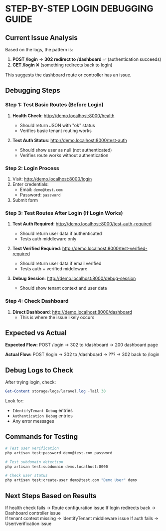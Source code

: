 # STEP-BY-STEP LOGIN DEBUGGING GUIDE

## Current Issue Analysis

Based on the logs, the pattern is:
1. **POST /login** → **302 redirect to /dashboard** ✅ (authentication succeeds)
2. **GET /login** ❌ (something redirects back to login)

This suggests the dashboard route or controller has an issue.

## Debugging Steps

### Step 1: Test Basic Routes (Before Login)

1. **Health Check**: http://demo.localhost:8000/health
   - Should return JSON with "ok" status
   - Verifies basic tenant routing works

2. **Test Auth Status**: http://demo.localhost:8000/test-auth
   - Should show user as null (not authenticated)
   - Verifies route works without authentication

### Step 2: Login Process

1. Visit: http://demo.localhost:8000/login
2. Enter credentials:
   - Email: `demo@test.com`
   - Password: `password`
3. Submit form

### Step 3: Test Routes After Login (If Login Works)

1. **Test Auth Required**: http://demo.localhost:8000/test-auth-required
   - Should return user data if authenticated
   - Tests auth middleware only

2. **Test Verified Required**: http://demo.localhost:8000/test-verified-required
   - Should return user data if email verified
   - Tests auth + verified middleware

3. **Debug Session**: http://demo.localhost:8000/debug-session
   - Should show tenant context and user data

### Step 4: Check Dashboard

1. **Direct Dashboard**: http://demo.localhost:8000/dashboard
   - This is where the issue likely occurs

## Expected vs Actual

**Expected Flow:**
POST /login → 302 to /dashboard → 200 dashboard page

**Actual Flow:**
POST /login → 302 to /dashboard → ??? → 302 back to /login

## Debug Logs to Check

After trying login, check:
```powershell
Get-Content storage/logs/laravel.log -Tail 30
```

Look for:
- `IdentifyTenant Debug` entries
- `Authentication Debug` entries
- Any error messages

## Commands for Testing

```bash
# Test user verification
php artisan test:password demo@test.com password

# Test subdomain detection  
php artisan test:subdomain demo.localhost:8000

# Check user status
php artisan test:create-user demo@test.com "Demo User" demo
```

## Next Steps Based on Results

If health check fails → Route configuration issue
If login redirects back → Dashboard controller issue  
If tenant context missing → IdentifyTenant middleware issue
If auth fails → User/verification issue
